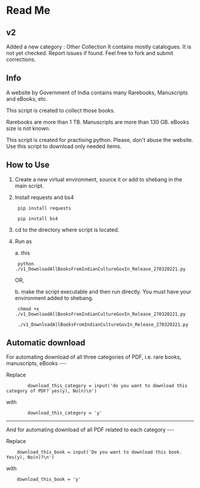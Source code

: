 # Read Me

## v2

Added a new category : Other Collection
It contains mostly catalogues.
It is not yet checked.
Report issues if found.
Feel free to fork and submit corrections.

## Info

A website by Government of India contains many Rarebooks, Manuscripts and eBooks, etc.

This script is created to collect those books.

Rarebooks are more than 1 TB.
Manuscripts are more than 130 GB.
eBooks size is not known.

This script is created for practising python. Please, don't abuse the website. Use this script to download only needed items.


## How to Use

1. Create a new virtual environment, source it or add to shebang in the main script.
2. Install requests and bs4

        pip install requests

        pip install bs4

3. cd to the directory where script is located.
4. Run as

    a. this

        python ./v1_DownloadAllBooksFromIndianCultureGovIn_Release_270320221.py

    OR,

    b. make the script executable and then run directly. You must have your environment added to shebang.

        chmod +x ./v1_DownloadAllBooksFromIndianCultureGovIn_Release_270320221.py

        ./v1_DownloadAllBooksFromIndianCultureGovIn_Release_270320221.py

## Automatic download

For automating download of all three categories of PDF, i.e. rare books, manuscripts, eBooks ---

Replace

            download_this_category = input('do you want to download this category of PDF? yes(y), No(n)\n')

with

            download_this_category = 'y'


------------------

And for automating download of all PDF related to each category ---

Replace

        download_this_book = input('Do you want to download this book. Yes(y), No(n)?\n')

with

        download_this_book = 'y'
